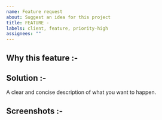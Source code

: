 ```yaml
---
name: Feature request
about: Suggest an idea for this project
title: FEATURE -
labels: client, feature, priority-high
assignees: ""
---
```


<!--- Is your feature request related to a problem? Please describe. --->

## Why this feature :-

<!--- Describe the solution you'd like --->

## Solution :-

A clear and concise description of what you want to happen.

<!--- Additional context --->

## Screenshots :-
